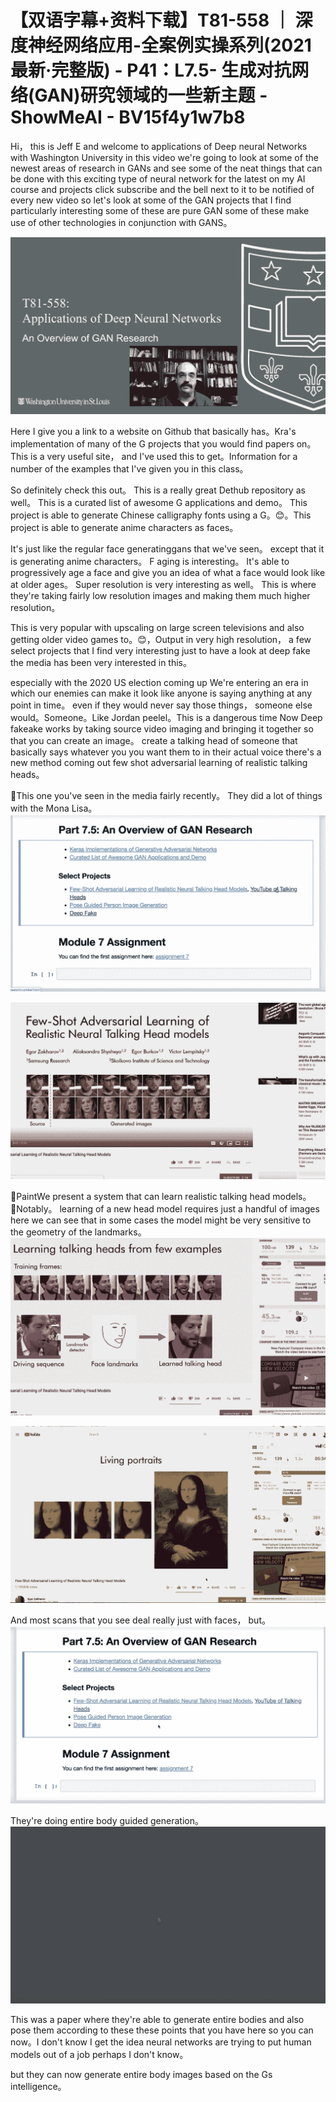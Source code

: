 # 【双语字幕+资料下载】T81-558 ｜ 深度神经网络应用-全案例实操系列(2021最新·完整版) - P41：L7.5- 生成对抗网络(GAN)研究领域的一些新主题 - ShowMeAI - BV15f4y1w7b8

Hi， this is Jeff E and welcome to applications of Deep neural Networks with Washington University in this video we're going to look at some of the newest areas of research in GANs and see some of the neat things that can be done with this exciting type of neural network for the latest on my AI course and projects click subscribe and the bell next to it to be notified of every new video so let's look at some of the GAN projects that I find particularly interesting some of these are pure GAN some of these make use of other technologies in conjunction with GANS。



![](img/2134a966f9aafee170849491c5ce3869_1.png)

Here I give you a link to a website on Github that basically has。Kra's implementation of many of the G projects that you would find papers on。 This is a very useful site， and I've used this to get。Information for a number of the examples that I've given you in this class。

 So definitely check this out。 This is a really great Dethub repository as well。 This is a curated list of awesome G applications and demo。 This project is able to generate Chinese calligraphy fonts using a G。😊。This project is able to generate anime characters as faces。

 It's just like the regular face generatinggans that we've seen。 except that it is generating anime characters。 F aging is interesting。 It's able to progressively age a face and give you an idea of what a face would look like at older ages。 Super resolution is very interesting as well。 This is where they're taking fairly low resolution images and making them much higher resolution。

 This is very popular with upscaling on large screen televisions and also getting older video games to。😊，Output in very high resolution， a few select projects that I find very interesting just to have a look at deep fake the media has been very interested in this。

 especially with the 2020 US election coming up We're entering an era in which our enemies can make it look like anyone is saying anything at any point in time。 even if they would never say those things， someone else would。Someone。Like Jordan peelel。This is a dangerous time Now Deep fakeake works by taking source video imaging and bringing it together so that you can create an image。 create a talking head of someone that basically says whatever you you want them to in their actual voice there's a new method coming out few shot adversarial learning of realistic talking heads。

🎼This one you've seen in the media fairly recently。 They did a lot of things with the Mona Lisa。![](img/2134a966f9aafee170849491c5ce3869_3.png)

![](img/2134a966f9aafee170849491c5ce3869_4.png)

🎼PaintWe present a system that can learn realistic talking head models。🎼Notably。 learning of a new head model requires just a handful of images here we can see that in some cases the model might be very sensitive to the geometry of the landmarks。![](img/2134a966f9aafee170849491c5ce3869_6.png)

![](img/2134a966f9aafee170849491c5ce3869_7.png)

And most scans that you see deal really just with faces， but。![](img/2134a966f9aafee170849491c5ce3869_9.png)

They're doing entire body guided generation。![](img/2134a966f9aafee170849491c5ce3869_11.png)

This was a paper where they're able to generate entire bodies and also pose them according to these these points that you have here so you can now。I don't know I get the idea neural networks are trying to put human models out of a job perhaps I don't know。

 but they can now generate entire body images based on the Gs intelligence。